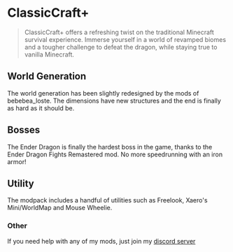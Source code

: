 # ClassicCraft+
> ClassicCraft+ offers a refreshing twist on the traditional Minecraft survival experience. Immerse yourself in a world of revamped biomes and a tougher challenge to defeat the dragon, while staying true to vanilla Minecraft.

## World Generation
The world generation has been slightly redesigned by the mods of bebebea_loste.
The dimensions have new structures and the end is finally as hard as it should be.

## Bosses
The Ender Dragon is finally the hardest boss in the game, thanks to the Ender Dragon Fights Remastered mod.
No more speedrunning with an iron armor!

## Utility
The modpack includes a handful of utilities such as Freelook, Xaero's Mini/WorldMap and Mouse Wheelie.

### Other
If you need help with any of my mods, just join my [discord server](https://nyon.dev/discord)
